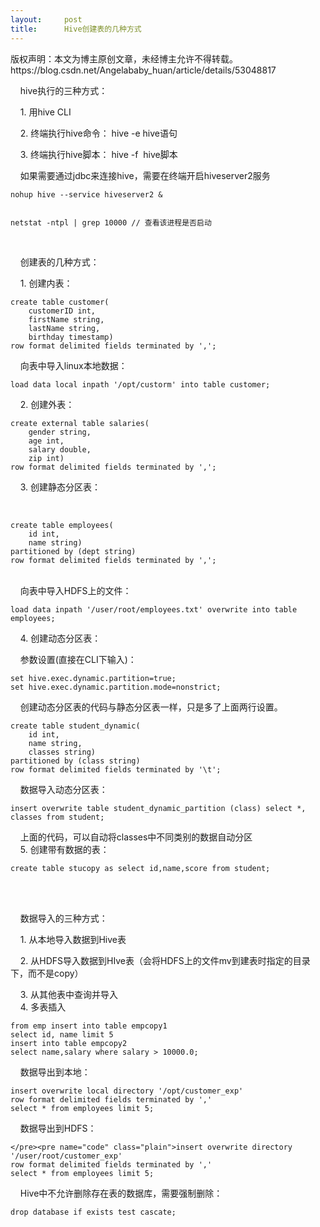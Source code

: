 ```yaml
---
layout:     post
title:      Hive创建表的几种方式
---
```

<div id="article_content" class="article_content clearfix csdn-tracking-statistics" data-pid="blog" data-mod="popu_307" data-dsm="post">
								<div class="article-copyright">
					版权声明：本文为博主原创文章，未经博主允许不得转载。					https://blog.csdn.net/Angelababy_huan/article/details/53048817				</div>
								            <link rel="stylesheet" href="https://csdnimg.cn/release/phoenix/template/css/ck_htmledit_views-f76675cdea.css">
						<div class="htmledit_views" id="content_views">
                
<p>    hive执行的三种方式：</p>
<p>    1. 用hive CLI</p>
<p>    2. 终端执行hive命令： hive -e hive语句</p>
<p>    3. 终端执行hive脚本： hive -f  hive脚本</p>
<p>    如果需要通过jdbc来连接hive，需要在终端开启hiveserver2服务</p>
<p></p><pre><code class="language-plain">nohup hive --service hiveserver2 &amp;

netstat -ntpl | grep 10000  // 查看该进程是否启动</code></pre><br>
    创建表的几种方式：
<p>    1. 创建内表：</p><pre><code class="language-plain">create table customer(
    customerID int,
    firstName string,
    lastName string,
    birthday timestamp)
row format delimited fields terminated by ',';</code></pre>    向表中导入linux本地数据：
<p></p><pre><code class="language-plain">load data local inpath '/opt/custorm' into table customer;</code></pre>    2. 创建外表：
<p></p><pre><code class="language-plain">create external table salaries(
    gender string,
    age int,
    salary double,
    zip int)
row format delimited fields terminated by ',';</code></pre>    3. 创建静态分区表：
<p>    </p><pre><code class="language-plain">create table employees(
    id int,
    name string)
partitioned by (dept string)
row format delimited fields terminated by ',';</code></pre><br>
    向表中导入HDFS上的文件：<br><pre><code class="language-plain">load data inpath '/user/root/employees.txt' overwrite into table employees;</code></pre>    4. 创建动态分区表：
<p>    参数设置(直接在CLI下输入)： </p>
<p></p><pre><code class="language-plain">set hive.exec.dynamic.partition=true;
set hive.exec.dynamic.partition.mode=nonstrict;</code></pre>    创建动态分区表的代码与静态分区表一样，只是多了上面两行设置。
<p></p><pre><code class="language-plain">create table student_dynamic(
    id int,
    name string,
    classes string)
partitioned by (class string)
row format delimited fields terminated by '\t';</code></pre>    数据导入动态分区表：
<p></p><pre><code class="language-plain">insert overwrite table student_dynamic_partition (class) select *, classes from student;</code></pre>    上面的代码，可以自动将classes中不同类别的数据自动分区<br>
    5. 创建带有数据的表：
<p></p><pre><code class="language-plain">create table stucopy as select id,name,score from student;</code></pre>
<p><br></p>
    <br>
    数据导入的三种方式：
<p>    1. 从本地导入数据到Hive表</p>
<p>    2. 从HDFS导入数据到HIve表（会将HDFS上的文件mv到建表时指定的目录下，而不是copy）</p>
<p>    3. 从其他表中查询并导入<br>
    4. 多表插入</p>
<p></p><pre><code class="language-plain">from emp insert into table empcopy1
select id, name limit 5
insert into table empcopy2
select name,salary where salary &gt; 10000.0;</code></pre>    数据导出到本地：
<p></p><pre><code class="language-plain">insert overwrite local directory '/opt/customer_exp' 
row format delimited fields terminated by ','
select * from employees limit 5;  </code></pre>    数据导出到HDFS：
<p></p><pre><code class="language-plain">&lt;/pre&gt;&lt;pre name="code" class="plain"&gt;insert overwrite directory '/user/root/customer_exp' 
row format delimited fields terminated by ','
select * from employees limit 5;</code></pre>    Hive中不允许删除存在表的数据库，需要强制删除：
<p></p><pre><code class="language-plain">drop database if exists test cascate;</code></pre><br><br><br><br><br><br><br><br><br>            </div>
                </div>